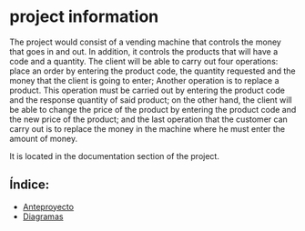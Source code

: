 # project information

The project would consist of a vending machine that controls the money that goes in and out. In addition, it controls the products that will have a code and a quantity. The client will be able to carry out four operations: place an order by entering the product code, the quantity requested and the money that the client is going to enter; Another operation is to replace a product. This operation must be carried out by entering the product code and the response quantity of said product; on the other hand, the client will be able to change the price of the product by entering the product code and the new price of the product; and the last operation that the customer can carry out is to replace the money in the machine where he must enter the amount of money.

It is located in the documentation section of the project.

## Índice:
- [Anteproyecto](Anteproyecto.md)
- [Diagramas](diagramas)
